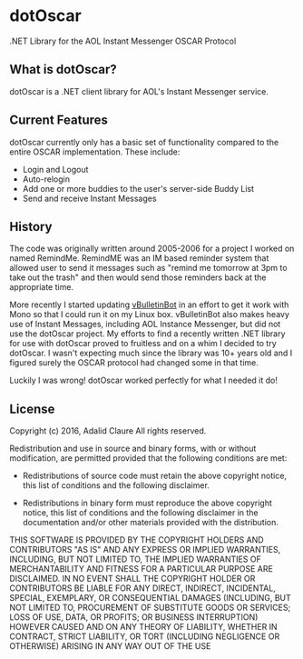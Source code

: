 # dotOscar
.NET Library for the AOL Instant Messenger OSCAR Protocol

## What is dotOscar?

dotOscar is a .NET client library for AOL's Instant Messenger service. 

## Current Features

dotOscar currently only has a basic set of functionality compared to the entire OSCAR implementation. These include:

- Login and Logout
- Auto-relogin 
- Add one or more buddies to the user's server-side Buddy List
- Send and receive Instant Messages

## History

The code was originally written around 2005-2006 for a project I worked on named RemindMe. RemindME was an IM based reminder system that allowed user to send it messages such as "remind me tomorrow at 3pm to take out the trash" and then would send those reminders back at the appropriate time. 

More recently I started updating [vBulletinBot](https://github.com/zethon/vbulletinbot) in an effort to get it work with Mono so that I could run it on my Linux box. vBulletinBot also makes heavy use of Instant Messages, including AOL Instance Messenger, but did not use the dotOscar project. My efforts to find a recently written .NET library for use with dotOscar proved to fruitless and on a whim I decided to try dotOscar. I wasn't expecting much since the library was 10+ years old and I figured surely the OSCAR protocol had changed some in that time.

Luckily I was wrong! dotOscar worked perfectly for what I needed it do! 

## License

Copyright (c) 2016, Adalid Claure
All rights reserved.

Redistribution and use in source and binary forms, with or without
modification, are permitted provided that the following conditions are met:

* Redistributions of source code must retain the above copyright notice, this
  list of conditions and the following disclaimer.

* Redistributions in binary form must reproduce the above copyright notice,
  this list of conditions and the following disclaimer in the documentation
  and/or other materials provided with the distribution.

THIS SOFTWARE IS PROVIDED BY THE COPYRIGHT HOLDERS AND CONTRIBUTORS "AS IS"
AND ANY EXPRESS OR IMPLIED WARRANTIES, INCLUDING, BUT NOT LIMITED TO, THE
IMPLIED WARRANTIES OF MERCHANTABILITY AND FITNESS FOR A PARTICULAR PURPOSE ARE
DISCLAIMED. IN NO EVENT SHALL THE COPYRIGHT HOLDER OR CONTRIBUTORS BE LIABLE
FOR ANY DIRECT, INDIRECT, INCIDENTAL, SPECIAL, EXEMPLARY, OR CONSEQUENTIAL
DAMAGES (INCLUDING, BUT NOT LIMITED TO, PROCUREMENT OF SUBSTITUTE GOODS OR
SERVICES; LOSS OF USE, DATA, OR PROFITS; OR BUSINESS INTERRUPTION) HOWEVER
CAUSED AND ON ANY THEORY OF LIABILITY, WHETHER IN CONTRACT, STRICT LIABILITY,
OR TORT (INCLUDING NEGLIGENCE OR OTHERWISE) ARISING IN ANY WAY OUT OF THE USE
